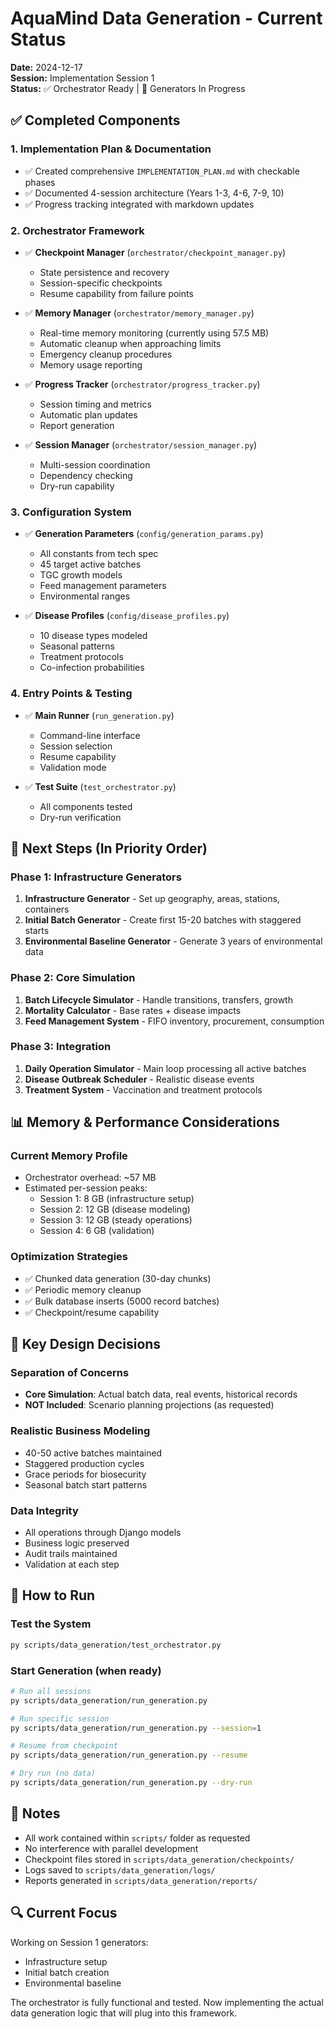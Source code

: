 # AquaMind Data Generation - Current Status

**Date:** 2024-12-17  
**Session:** Implementation Session 1  
**Status:** ✅ Orchestrator Ready | 🚧 Generators In Progress

## ✅ Completed Components

### 1. Implementation Plan & Documentation
- ✅ Created comprehensive `IMPLEMENTATION_PLAN.md` with checkable phases
- ✅ Documented 4-session architecture (Years 1-3, 4-6, 7-9, 10)
- ✅ Progress tracking integrated with markdown updates

### 2. Orchestrator Framework
- ✅ **Checkpoint Manager** (`orchestrator/checkpoint_manager.py`)
  - State persistence and recovery
  - Session-specific checkpoints
  - Resume capability from failure points
  
- ✅ **Memory Manager** (`orchestrator/memory_manager.py`)
  - Real-time memory monitoring (currently using 57.5 MB)
  - Automatic cleanup when approaching limits
  - Emergency cleanup procedures
  - Memory usage reporting
  
- ✅ **Progress Tracker** (`orchestrator/progress_tracker.py`)
  - Session timing and metrics
  - Automatic plan updates
  - Report generation
  
- ✅ **Session Manager** (`orchestrator/session_manager.py`)
  - Multi-session coordination
  - Dependency checking
  - Dry-run capability

### 3. Configuration System
- ✅ **Generation Parameters** (`config/generation_params.py`)
  - All constants from tech spec
  - 45 target active batches
  - TGC growth models
  - Feed management parameters
  - Environmental ranges
  
- ✅ **Disease Profiles** (`config/disease_profiles.py`)
  - 10 disease types modeled
  - Seasonal patterns
  - Treatment protocols
  - Co-infection probabilities

### 4. Entry Points & Testing
- ✅ **Main Runner** (`run_generation.py`)
  - Command-line interface
  - Session selection
  - Resume capability
  - Validation mode
  
- ✅ **Test Suite** (`test_orchestrator.py`)
  - All components tested
  - Dry-run verification

## 🚧 Next Steps (In Priority Order)

### Phase 1: Infrastructure Generators
1. **Infrastructure Generator** - Set up geography, areas, stations, containers
2. **Initial Batch Generator** - Create first 15-20 batches with staggered starts
3. **Environmental Baseline Generator** - Generate 3 years of environmental data

### Phase 2: Core Simulation
1. **Batch Lifecycle Simulator** - Handle transitions, transfers, growth
2. **Mortality Calculator** - Base rates + disease impacts
3. **Feed Management System** - FIFO inventory, procurement, consumption

### Phase 3: Integration
1. **Daily Operation Simulator** - Main loop processing all active batches
2. **Disease Outbreak Scheduler** - Realistic disease events
3. **Treatment System** - Vaccination and treatment protocols

## 📊 Memory & Performance Considerations

### Current Memory Profile
- Orchestrator overhead: ~57 MB
- Estimated per-session peaks:
  - Session 1: 8 GB (infrastructure setup)
  - Session 2: 12 GB (disease modeling)
  - Session 3: 12 GB (steady operations)
  - Session 4: 6 GB (validation)

### Optimization Strategies
- ✅ Chunked data generation (30-day chunks)
- ✅ Periodic memory cleanup
- ✅ Bulk database inserts (5000 record batches)
- ✅ Checkpoint/resume capability

## 🎯 Key Design Decisions

### Separation of Concerns
- **Core Simulation**: Actual batch data, real events, historical records
- **NOT Included**: Scenario planning projections (as requested)

### Realistic Business Modeling
- 40-50 active batches maintained
- Staggered production cycles
- Grace periods for biosecurity
- Seasonal batch start patterns

### Data Integrity
- All operations through Django models
- Business logic preserved
- Audit trails maintained
- Validation at each step

## 🚀 How to Run

### Test the System
```bash
py scripts/data_generation/test_orchestrator.py
```

### Start Generation (when ready)
```bash
# Run all sessions
py scripts/data_generation/run_generation.py

# Run specific session
py scripts/data_generation/run_generation.py --session=1

# Resume from checkpoint
py scripts/data_generation/run_generation.py --resume

# Dry run (no data)
py scripts/data_generation/run_generation.py --dry-run
```

## 📝 Notes

- All work contained within `scripts/` folder as requested
- No interference with parallel development
- Checkpoint files stored in `scripts/data_generation/checkpoints/`
- Logs saved to `scripts/data_generation/logs/`
- Reports generated in `scripts/data_generation/reports/`

## 🔍 Current Focus

Working on Session 1 generators:
- Infrastructure setup
- Initial batch creation
- Environmental baseline

The orchestrator is fully functional and tested. Now implementing the actual data generation logic that will plug into this framework.
